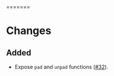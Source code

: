 =======
# Changes

## Added

- Expose `pad` and `unpad` functions ([#32](https://github.com/stephane-martin/cydrogen/issues/32)).
